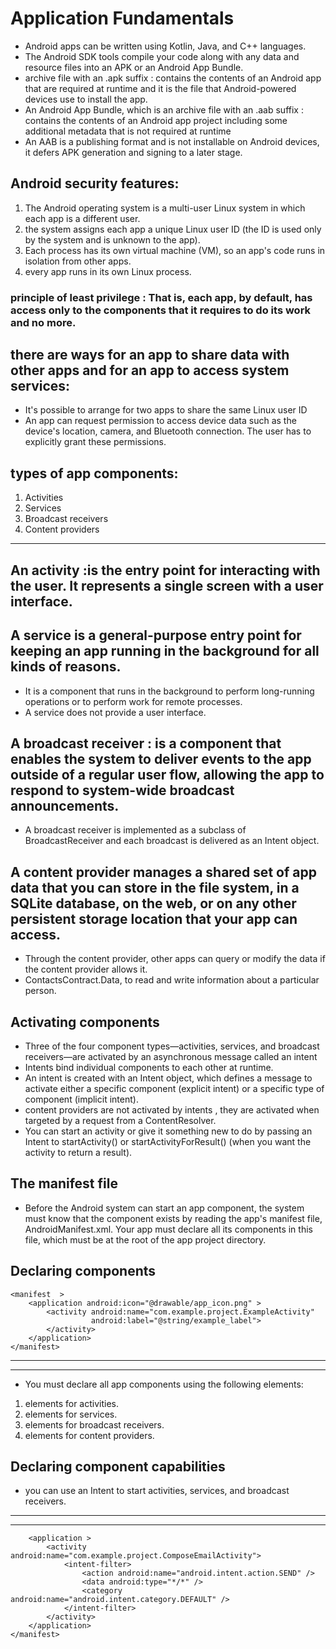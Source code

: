 # Application Fundamentals 
* Android apps can be written using Kotlin, Java, and C++ languages.
* The Android SDK tools compile your code along with any data and resource files into an APK or an Android App Bundle.
* archive file with an .apk suffix : contains the contents of an Android app that are required at runtime and it is the file that Android-powered devices use to install the app.
* An Android App Bundle, which is an archive file with an .aab suffix : contains the contents of an Android app project including some additional metadata that is not required at runtime
* An AAB is a publishing format and is not installable on Android devices, it defers APK generation and signing to a later stage.
## Android security features:
1. The Android operating system is a multi-user Linux system in which each app is a different user.
2. the system assigns each app a unique Linux user ID (the ID is used only by the system and is unknown to the app).
3. Each process has its own virtual machine (VM), so an app's code runs in isolation from other apps.
4. every app runs in its own Linux process.

### principle of least privilege : That is, each app, by default, has access only to the components that it requires to do its work and no more.
## there are ways for an app to share data with other apps and for an app to access system services:
* It's possible to arrange for two apps to share the same Linux user ID
* An app can request permission to access device data such as the device's location, camera, and Bluetooth connection. The user has to explicitly grant these permissions.

## types of app components:
1. Activities
2. Services
3. Broadcast receivers
4. Content providers
***
## An activity :is the entry point for interacting with the user. It represents a single screen with a user interface.
## A service is a general-purpose entry point for keeping an app running in the background for all kinds of reasons.
* It is a component that runs in the background to perform long-running operations or to perform work for remote processes.
* A service does not provide a user interface. 
## A broadcast receiver : is a component that enables the system to deliver events to the app outside of a regular user flow, allowing the app to respond to system-wide broadcast announcements.
* A broadcast receiver is implemented as a subclass of BroadcastReceiver and each broadcast is delivered as an Intent object. 
## A content provider manages a shared set of app data that you can store in the file system, in a SQLite database, on the web, or on any other persistent storage location that your app can access. 
* Through the content provider, other apps can query or modify the data if the content provider allows it.
* ContactsContract.Data, to read and write information about a particular person.

## Activating components
* Three of the four component types—activities, services, and broadcast receivers—are activated by an asynchronous message called an intent
* Intents bind individual components to each other at runtime.
* An intent is created with an Intent object, which defines a message to activate either a specific component (explicit intent) or a specific type of component (implicit intent).
*  content providers are not activated by intents ,  they are activated when targeted by a request from a ContentResolver. 
* You can start an activity or give it something new to do by passing an Intent to startActivity() or startActivityForResult() (when you want the activity to return a result).

## The manifest file
* Before the Android system can start an app component, the system must know that the component exists by reading the app's manifest file, AndroidManifest.xml. Your app must declare all its components in this file, which must be at the root of the app project directory.
## Declaring components

```<?xml version="1.0" encoding="utf-8"?>
<manifest  >
    <application android:icon="@drawable/app_icon.png" >
        <activity android:name="com.example.project.ExampleActivity"
                  android:label="@string/example_label">
        </activity>
    </application>
</manifest> 
```
***
***
* You must declare all app components using the following elements:
1. <activity> elements for activities.
2. <service> elements for services.
3. <receiver> elements for broadcast receivers.
4. <provider> elements for content providers.
## Declaring component capabilities
* you can use an Intent to start activities, services, and broadcast receivers.
***
***
```<manifest >
    <application >
        <activity android:name="com.example.project.ComposeEmailActivity">
            <intent-filter>
                <action android:name="android.intent.action.SEND" />
                <data android:type="*/*" />
                <category android:name="android.intent.category.DEFAULT" />
            </intent-filter>
        </activity>
    </application>
</manifest>
```














